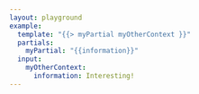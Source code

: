 ```yaml
---
layout: playground
example:
  template: "{{> myPartial myOtherContext }}"
  partials:
    myPartial: "{{information}}"
  input:
    myOtherContext:
      information: Interesting!
---
```


